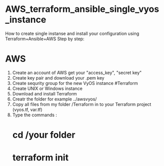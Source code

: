 # AWS_terraform_ansible_single_vyos_instance
How to create single instanse and install your configuration using Terraform+Ansible+AWS
Step by step:
# AWS
1. Create an account of AWS get your "access_key", "secret key"
2. Create key pair and download your .pem key
3. Create sequrity group for the new VyOS instance
#Terraform
5. Create UNIX or Windows instance
6. Download and install Terraform
7. Creatr the folder for example ../awsvyos/
8. Copy all files from my folder /Terraform in to your Terraform project (vyos.tf, var.tf)
9. Type the commands :
   # cd /your folder
   # terraform init

 
    
